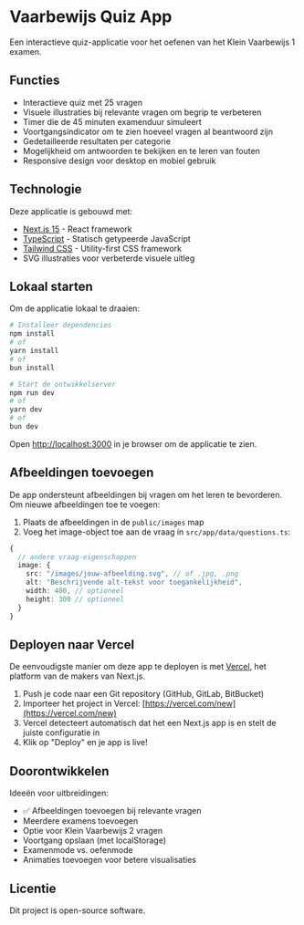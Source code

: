 # Vaarbewijs Quiz App

Een interactieve quiz-applicatie voor het oefenen van het Klein Vaarbewijs 1 examen.

## Functies

- Interactieve quiz met 25 vragen
- Visuele illustraties bij relevante vragen om begrip te verbeteren
- Timer die de 45 minuten examenduur simuleert
- Voortgangsindicator om te zien hoeveel vragen al beantwoord zijn
- Gedetailleerde resultaten per categorie
- Mogelijkheid om antwoorden te bekijken en te leren van fouten
- Responsive design voor desktop en mobiel gebruik

## Technologie

Deze applicatie is gebouwd met:

- [Next.js 15](https://nextjs.org/) - React framework
- [TypeScript](https://www.typescriptlang.org/) - Statisch getypeerde JavaScript
- [Tailwind CSS](https://tailwindcss.com/) - Utility-first CSS framework
- SVG illustraties voor verbeterde visuele uitleg

## Lokaal starten

Om de applicatie lokaal te draaien:

```bash
# Installeer dependencies
npm install
# of
yarn install
# of
bun install

# Start de ontwikkelserver
npm run dev
# of 
yarn dev
# of
bun dev
```

Open [http://localhost:3000](http://localhost:3000) in je browser om de applicatie te zien.

## Afbeeldingen toevoegen

De app ondersteunt afbeeldingen bij vragen om het leren te bevorderen. Om nieuwe afbeeldingen toe te voegen:

1. Plaats de afbeeldingen in de `public/images` map
2. Voeg het image-object toe aan de vraag in `src/app/data/questions.ts`:

```typescript
{
  // andere vraag-eigenschappen
  image: {
    src: "/images/jouw-afbeelding.svg", // of .jpg, .png
    alt: "Beschrijvende alt-tekst voor toegankelijkheid",
    width: 400, // optioneel
    height: 300 // optioneel
  }
}
```

## Deployen naar Vercel

De eenvoudigste manier om deze app te deployen is met [Vercel](https://vercel.com), het platform van de makers van Next.js.

1. Push je code naar een Git repository (GitHub, GitLab, BitBucket)
2. Importeer het project in Vercel: [https://vercel.com/new](https://vercel.com/new)
3. Vercel detecteert automatisch dat het een Next.js app is en stelt de juiste configuratie in
4. Klik op "Deploy" en je app is live!

## Doorontwikkelen

Ideeën voor uitbreidingen:

- ✅ Afbeeldingen toevoegen bij relevante vragen
- Meerdere examens toevoegen
- Optie voor Klein Vaarbewijs 2 vragen
- Voortgang opslaan (met localStorage)
- Examenmode vs. oefenmode
- Animaties toevoegen voor betere visualisaties

## Licentie

Dit project is open-source software.
